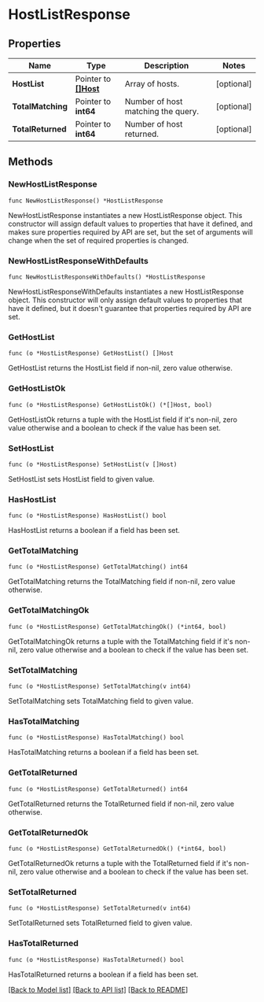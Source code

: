 # HostListResponse

## Properties

Name | Type | Description | Notes
---- | ---- | ----------- | ------
**HostList** | Pointer to [**[]Host**](Host.md) | Array of hosts. | [optional] 
**TotalMatching** | Pointer to **int64** | Number of host matching the query. | [optional] 
**TotalReturned** | Pointer to **int64** | Number of host returned. | [optional] 

## Methods

### NewHostListResponse

`func NewHostListResponse() *HostListResponse`

NewHostListResponse instantiates a new HostListResponse object.
This constructor will assign default values to properties that have it defined,
and makes sure properties required by API are set, but the set of arguments
will change when the set of required properties is changed.

### NewHostListResponseWithDefaults

`func NewHostListResponseWithDefaults() *HostListResponse`

NewHostListResponseWithDefaults instantiates a new HostListResponse object.
This constructor will only assign default values to properties that have it defined,
but it doesn't guarantee that properties required by API are set.

### GetHostList

`func (o *HostListResponse) GetHostList() []Host`

GetHostList returns the HostList field if non-nil, zero value otherwise.

### GetHostListOk

`func (o *HostListResponse) GetHostListOk() (*[]Host, bool)`

GetHostListOk returns a tuple with the HostList field if it's non-nil, zero value otherwise
and a boolean to check if the value has been set.

### SetHostList

`func (o *HostListResponse) SetHostList(v []Host)`

SetHostList sets HostList field to given value.

### HasHostList

`func (o *HostListResponse) HasHostList() bool`

HasHostList returns a boolean if a field has been set.

### GetTotalMatching

`func (o *HostListResponse) GetTotalMatching() int64`

GetTotalMatching returns the TotalMatching field if non-nil, zero value otherwise.

### GetTotalMatchingOk

`func (o *HostListResponse) GetTotalMatchingOk() (*int64, bool)`

GetTotalMatchingOk returns a tuple with the TotalMatching field if it's non-nil, zero value otherwise
and a boolean to check if the value has been set.

### SetTotalMatching

`func (o *HostListResponse) SetTotalMatching(v int64)`

SetTotalMatching sets TotalMatching field to given value.

### HasTotalMatching

`func (o *HostListResponse) HasTotalMatching() bool`

HasTotalMatching returns a boolean if a field has been set.

### GetTotalReturned

`func (o *HostListResponse) GetTotalReturned() int64`

GetTotalReturned returns the TotalReturned field if non-nil, zero value otherwise.

### GetTotalReturnedOk

`func (o *HostListResponse) GetTotalReturnedOk() (*int64, bool)`

GetTotalReturnedOk returns a tuple with the TotalReturned field if it's non-nil, zero value otherwise
and a boolean to check if the value has been set.

### SetTotalReturned

`func (o *HostListResponse) SetTotalReturned(v int64)`

SetTotalReturned sets TotalReturned field to given value.

### HasTotalReturned

`func (o *HostListResponse) HasTotalReturned() bool`

HasTotalReturned returns a boolean if a field has been set.


[[Back to Model list]](../README.md#documentation-for-models) [[Back to API list]](../README.md#documentation-for-api-endpoints) [[Back to README]](../README.md)


